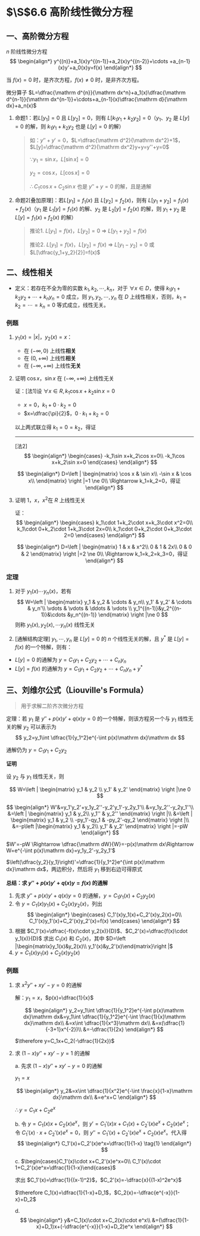 # $\S$6.6 高阶线性微分方程
## 一、高阶微分方程
$n$ 阶线性微分方程
$$
\begin{align*}
y^{(n)}+a_1(x)y^{(n-1)}+a_2(x)y^{(n-2)}+\cdots +a_{n-1}(x)y'+a_0(x)y=f(x)
\end{align*}
$$

当 $f(x)=0$ 时，是齐次方程，$f(x)\ne 0$ 时，是非齐次方程。

微分算子 $L=\dfrac{\mathrm d^{n}}{\mathrm dx^n}+a_1(x)\dfrac{\mathrm d^{n-1}}{\mathrm dx^{n-1}}+\cdots+a_{n-1}(x)\dfrac{\mathrm d}{\mathrm dx}+a_n(x)$

1. 命题1：若$L[y_1]=0$ 且 $L[y_2]=0$，则有 $L[k_1y_1+k_2y_2]=0$（$y_1$、$y_2$ 是 $L[y]=0$ 的解，则 $k_1y_1+k_2y_2$ 也是 $L[y]=0$ 的解）

    > 如：$y''+y'=0$，$L=\dfrac{\mathrm d^2}{\mathrm dx^2}+1$，$L[y]=\dfrac{\mathrm d^2}{\mathrm dx^2}y+y=y''+y=0$
    >
    > $\because y_1=\sin x$，$L[\sin x]=0$
    >
    > $y_2=\cos x$，$L[\cos x]=0$
    >
    > $\therefore C_1\cos x+C_2\sin x$ 也是 $y''+y=0$ 的解，且是通解

2. 命题2[叠加原理]：若$L[y_1]=f_1(x)$ 且 $L[y_2]=f_2(x)$，则有 $L[y_1+y_2]=f_1(x)+f_2(x)$（$y_1$ 是 $L_1[y]=f_1(x)$ 的解、$y_2$ 是 $L_2[y]=f_2(x)$ 的解，则 $y_1+y_2$ 是 $L[y]=f_1(x)+f_2(x)$ 的解）

    > 推论1. $L[y_1]=f(x)$，$L[y_2]=0$ $\Rightarrow$ $L[y_1+y_2]=f(x)$
    >
    > 推论2. $L[y_1]=f(x)$，$L[y_2]=f(x)$ $\Rightarrow$ $L[y_1-y_2]=0$ 或 $L[\dfrac{y_1+y_2}{2}]=f(x)$

## 二、线性相关

* 定义：若存在不全为零的实数 $k_1,k_2,\cdots,k_n$，对于 $\forall x \in D$，使得 $k_1y_1+k_2y_2+\cdots +k_ny_n=0$ 成立，则 $y_1,y_2,\cdots,y_n$ 在 $D$ 上线性相关，否则，$k_1=k_2=\cdots=k_n=0$ 等式成立，线性无关。

### 例题
1. $y_1(x)=|x|$，$y_2(x)=x$：
    - 在 $(-\infty, 0)$ 上线性**相关**
    - 在 $(0, +\infty)$ 上线性**相关**
    - 在 $(-\infty, +\infty)$ 上线性**无关**

2. 证明 $\cos x$，$\sin x$ 在 $(-\infty,+\infty)$ 上线性无关

    证：[法1]设 $\forall x\in R, k_1\cos x+k_2\sin x=0$
    * $x=0$，$k_1+0\cdot k_2=0$
    * $x=\dfrac{\pi}{2}$，$0\cdot k_1+k_2=0$

    以上两式联立得 $k_1=0=k_2$，得证

    ---
    [法2]
    $$
    \begin{align*}
    \begin{cases}
    -k_1\sin x+k_2\cos x=0\\
    -k_1\cos x+k_2\sin x=0
    \end{cases}
    \end{align*}
    $$

    $$
    \begin{align*}
    D=\left | \begin{matrix}
    \cos x & \sin x\\
    -\sin x & \cos x\\
    \end{matrix} \right |=1 \ne 0\\
    \Rightarrow k_1=k_2=0，得证
    \end{align*}
    $$

3. 证明 $1$，$x$，$x^2$在 $R$ 上线性无关

    证：
    $$
    \begin{align*}
    \begin{cases}
    k_1\cdot 1+k_2\cdot x+k_3\cdot x^2=0\\
    k_1\cdot 0+k_2\cdot 1+k_3\cdot 2x=0\\
    k_1\cdot 0+k_2\cdot 0+k_3\cdot 2=0
    \end{cases}
    \end{align*}
    $$

    $$
    \begin{align*}
    D=\left | \begin{matrix}
    1 & x & x^2\\
    0 & 1 & 2x\\
    0 & 0 & 2
    \end{matrix} \right |=2 \ne 0\\
    \Rightarrow k_1=k_2=k_3=0，得证
    \end{align*}
    $$

### 定理
1. 对于 $y_1(x)\cdots y_n(x)$，若有
$$
W=\left | \begin{matrix}
y_1 & y_2 & \cdots & y_n\\
y_1' & y_2' & \cdots & y_n'\\
\vdots & \vdots & \ddots & \vdots \\
y_1^{(n-1)}&y_2^{(n-1)}&\cdots &y_n^{(n-1)}
\end{matrix} \right |\ne 0
$$
则称 $y_1(x),y_2(x),\cdots y_n(x)$ 线性无关

2. [通解结构定理]
$y_1, \cdots , y_n$ 是 $L[y]=0$ 的 $n$ 个线性无关的解，且 $y^*$ 是 $L[y]=f(x)$ 的一个特解，则有：
* $L[y]=0$ 的通解为 $y=C_1y_1+C_2y_2+\cdots + C_ny_n$
* $L[y]=f(x)$ 的通解为 $y=C_1y_1+C_2y_2+\cdots +C_ny_n+y^*$

## 三、刘维尔公式（Liouville's Formula）
> 用于求解二阶齐次微分方程

定理：若 $y_1$ 是 $y''+p(x)y'+q(x)y=0$ 的一个特解，则该方程另一个与 $y_1$ 线性无关的解 $y_2$ 可以表示为
$$
y_2=y_1\int \dfrac{1}{y_1^2}e^{-\int p(x)\mathrm dx}\mathrm dx
$$

通解仍为 $y=C_1y_1+C_2y_2$

**证明**

设 $y_2$ 与 $y_1$ 线性无关，则

$$
W=\left | \begin{matrix}
y_1 & y_2 \\
y_1' & y_2'
\end{matrix} \right |\ne 0
$$

$$
\begin{align*}
W'&=y_1'y_2'+y_1y_2''-y_2'y_1'-y_2y_1'\\
&=y_1y_2''-y_2y_1''\\
&=\left | \begin{matrix}
y_1 & y_2\\
y_1'' & y_2''
\end{matrix} \right |\\
&=\left | \begin{matrix}
y_1 & y_2 \\
-py_1'-qy_1 & -py_2'-qy_2
\end{matrix} \right |\\
&=-p\left |\begin{matrix}
y_1 & y_2\\
y_1' & y_2'
\end{matrix} \right |=-pW
\end{align*}
$$

$W'=-pW \Rightarrow \dfrac{\mathrm dW}{W}=-p(x)\mathrm dx\Rightarrow W=e^{-\int p(x)\mathrm dx}=y_1y_2'-y_2y_1'$

$\left(\dfrac{y_2}{y_1}\right)'=\dfrac{1}{y_1^2}e^{\int p(x)\mathrm dx}\mathrm dx$，两边积分，然后将 $y_1$ 移到右边可得原式

**总结：求 $y''+p(x)y'+q(x)y=f(x)$ 的通解**

1. 先求 $y''+p(x)y'+q(x)y=0$ 的通解，$y=C_1y_1(x)+C_2y_2(x)$
2. 令 $y=C_1(x)y_1(x)+C_2(x)y_2(x)$，列出
$$
\begin{align*}
\begin{cases}
C_1'(x)y_1(x)+C_2'(x)y_2(x)=0\\
C_1'(x)y_1'(x)+C_2'(x)y_2'(x)=f(x)
\end{cases}
\end{align*}
$$
3. 根据 $C_1'(x)=\dfrac{-f(x)\cdot y_2(x)}{D}$、$C_2'(x)=\dfrac{f(x)\cdot y_1(x)}{D}$ 求出 $C_1(x)$ 和 $C_2(x)$，其中 $D=\left |\begin{matrix}y_1(x)&y_2(x)\\ y_1'(x)&y_2'(x)\end{matrix}\right |$
4. $y=C_1(x)y_1(x)+C_2(x)y_2(x)$

### 例题
1. 求 $x^2y''+xy'-y=0$ 的通解

    解：$y_1=x$，$p(x)=\dfrac{1}{x}$

    $$
    \begin{align*}
    y_2=y_1\int \dfrac{1}{y_1^2}e^{-\int p(x)\mathrm dx}\mathrm dx&=y_1\int \dfrac{1}{y_1^2}e^{-\int \frac{1}{x}\mathrm dx}\mathrm dx\\
    &=x\int \dfrac{1}{x^3}\mathrm dx\\
    &=x(\dfrac{1}{-3+1}x^{-2})\\
    &=-\dfrac{1}{2x}
    \end{align*}
    $$

    $\therefore y=C_1x+C_2(-\dfrac{1}{2x})$

2. 求 $(1-x)y''+xy'-y=1$ 的通解

    a. 先求 $(1-x)y''+xy'-y=0$ 的通解

    $y_1=x$

    $$
    \begin{align*}
    y_2&=x\int \dfrac{1}{x^2}e^{-\int \frac{x}{1-x}\mathrm dx}\mathrm dx\\
    &=e^x+C
    \end{align*}
    $$

    $\therefore y=C_1x+C_2e^x$

    b. 令 $y=C_1(x)x+C_2(x)e^x$，则 $y'=C_1'(x)x+C_1(x)+C_2'(x)e^x+C_2(x)e^x$；令 $C_1'(x)\cdot x+C_2'(x)e^x=0$，则 $y''=C_1'(x)+C_2'(x)e^x+C_2(x)e^x$。代入得
    $$
    \begin{align*}
    C_1'(x)+C_2'(x)e^x=\dfrac{1}{1-x} \tag{1}
    \end{align*}
    $$

    c. $\begin{cases}C_1'(x)\cdot x+C_2'(x)e^x=0\\ C_1'(x)\cdot 1+C_2'(x)e^x=\dfrac{1}{1-x}\end{cases}$

    求出 $C_1'(x)=\dfrac{1}{(x-1)^2}$，$C_2'(x)=-\dfrac{x}{(1-x)^2e^x}$

    $\therefore C_1(x)=\dfrac{1}{1-x}+D_1$，$C_2(x)=-\dfrac{e^{-x}}{1-x}+D_2$

    d.
    $$
    \begin{align*}
    y&=C_1(x)\cdot x+C_2(x)\cdot e^x\\
    &=(\dfrac{1}{1-x}+D_1)x+(-\dfrac{e^{-x}}{1-x}+D_2)e^x
    \end{align*}
    $$
